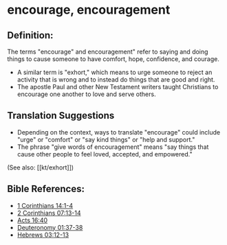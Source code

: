 # encourage, encouragement #

## Definition: ##

The terms "encourage" and encouragement" refer to saying and doing things to cause someone to have comfort, hope, confidence, and courage.

* A similar term is "exhort," which means to urge someone to reject an activity that is wrong and to instead do things that are good and right.
* The apostle Paul and other New Testament writers taught Christians to encourage one another to love and serve others.

## Translation Suggestions ##

* Depending on the context, ways to translate "encourage" could include "urge" or "comfort" or "say kind things" or "help and support."
* The phrase "give words of encouragement" means "say things that cause other people to feel loved, accepted, and empowered."

(See also: [[kt/exhort]])

## Bible References: ##

* [1 Corinthians 14:1-4](en/tn/1co/help/14/01)
* [2 Corinthians 07:13-14](en/tn/2co/help/07/13)
* [Acts 16:40](en/tn/act/help/16/40)
* [Deuteronomy 01:37-38](en/tn/deu/help/01/37)
* [Hebrews 03:12-13](en/tn/heb/help/03/12)